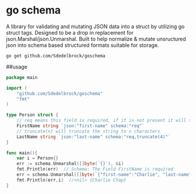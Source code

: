 # go schema
A library for validating and mutating JSON data into a struct by utilizing go struct tags.  Designed to be a drop in replacement for json.Marshal/json.Unmarshal.  Built to help normalize & mutate unsructured json into schema based structured formats suitable for storage.

`go get github.com/Sdedelbrock/goschema`

##usage
```go
package main

import (
	"github.com/Sdedelbrock/goschema"
	"fmt"
)

type Person struct {
	// req means this field is required, if it is not present it will throw an error
	FirstName string `json:"first-name" schema:"req"`
	// truncate(n) will truncate the string to n characters
	LastName string `json:"last-name" schema:"req,truncate(4)"`
}

func main(){
	var i = Person{}
	err := schema.Unmarshal([]byte(`{}`), &i)
	fmt.Println(err)  // Schema: The Field FirstName is required
	err = schema.Unmarshal([]byte(`{"first-name":"Charlie", "last-name":"Chaplin"}`), &i)
	fmt.Println(err,i)  //<nil> {Charlie Chap}
}
```
